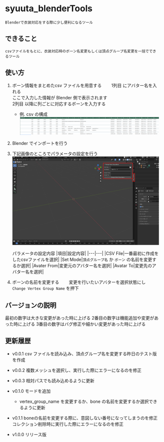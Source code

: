 # syuuta_blenderTools
    Blenderで衣装対応をする際に少し便利になるツール

## できること
    csvファイルをもとに、衣装対応時のボーン名変更もしくは頂点グループ名変更を一括でできるツール

## 使い方
1. ボーン情報をまとめたcsv ファイルを用意する　　
    1列目 にアバター名を入れる  
        ここで入力した情報が Blender 側で表示されます  
    2列目 以降に列ごとに対応するボーンを入力する  

    - 例. csv の構成
    ![alt text](./images/image.png)

1. Blender でインポートを行う
   
2. 下記画像のところでパラメータの設定を行う
   ![alt text](./images/image2.png)

   パラメータの設定内容
   |項目|設定内容|
   |---|---|
   |CSV File|一番最初に作成をしたcsvファイルを選択|
   |Set Mode|`頂点グループ名` か `ボーン` の名前を変更するか選択|
   |Avater From|変更元のアバター名を選択|
   |Avatar To|変更先のアバター名を選択|

3. ボーンの名前を変更する　　
    変更を行いたいアバターを選択状態にし
    `Change Vertex Group Name` を押下



## バージョンの説明
最初の数字は大きな変更があった時に上げる
2番目の数字は機能追加や変更があった時に上げる
3番目の数字はバグ修正や細かい変更があった時に上げる


## 更新履歴
* v0.0.1
    csv ファイルを読み込み、頂点グループ名を変更する昨日のテスト版を作成

* v0.0.2
    複数メッシュを選択し、実行した際にエラーになるのを修正

* v0.0.3
    相対パスでも読み込めるように更新

* v0.1.0
    モードを追加
    - vertex_group_name を変更するか、bone の名前を変更するか選択できるように更新

* v0.1.1
    boneの名前を変更する際に、意図しない番号になってしまうのを修正
    コレクション削除時に実行した際にエラーになるのを修正

* v1.0.0
    リリース版